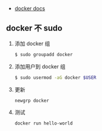 
- [docker docs](https://docs.docker.com/get-started/)

## docker 不 sudo
1. 添加 docker 组
   ```sh
   $ sudo groupadd docker
   ```
2. 添加用户到 docker 组
   ```sh
   $ sudo usermod -aG docker $USER
   ```
3. 更新
   ```sh
   newgrp docker
   ```
4. 测试
   ```sh
   docker run hello-world
   ```
   

